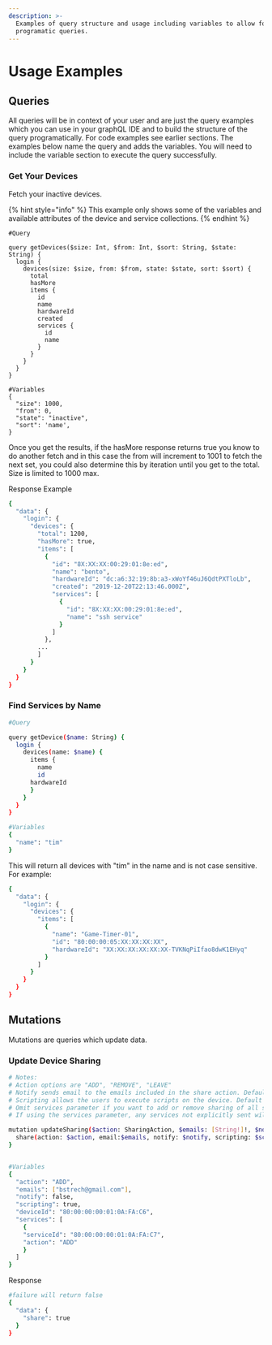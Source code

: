 ```yaml
---
description: >-
  Examples of query structure and usage including variables to allow for
  programatic queries.
---
```


# Usage Examples

## Queries

All queries will be in context of your user and are just the query examples which you can use in your graphQL IDE and to build the structure of the query programatically. For code examples see earlier sections. The examples below name the query and adds the variables. You will need to include the variable section to execute the query successfully. 

### Get Your Devices

Fetch your inactive devices. 

{% hint style="info" %}
This example only shows some of the variables and available attributes of the device and service collections.
{% endhint %}

```
#Query

query getDevices($size: Int, $from: Int, $sort: String, $state: String) {
  login {
    devices(size: $size, from: $from, state: $state, sort: $sort) {
      total
      hasMore
      items {
        id
        name
        hardwareId
        created
        services {
          id
          name
        }
      }
    }
  }
}

#Variables
{
  "size": 1000,
  "from": 0,
  "state": "inactive",
  "sort": 'name',
}
```

Once you get the results, if the hasMore response returns true you know to do another fetch and in this case the from will increment to 1001 to fetch the next set, you could also determine this by iteration until you get to the total. Size is limited to 1000 max.

Response Example

```bash
{
  "data": {
    "login": {
      "devices": {
        "total": 1200,
        "hasMore": true,
        "items": [
          {
            "id": "8X:XX:XX:00:29:01:8e:ed",
            "name": "bento",
            "hardwareId": "dc:a6:32:19:8b:a3-xWoYf46uJ6QdtPXTloLb",
            "created": "2019-12-20T22:13:46.000Z",
            "services": [
              {
                "id": "8X:XX:XX:00:29:01:8e:ed",
                "name": "ssh service"
              }
            ]
          },
        ...
        ]
      }
    }
  }
}    
```

### Find Services by Name

```bash
#Query

query getDevice($name: String) {
  login {
    devices(name: $name) {
      items {
        name
        id
      hardwareId
      }
    }
  }
}

#Variables
{
  "name": "tim"
}
```

This will return all devices with "tim" in the name and is not case sensitive. For example:

```bash
{
  "data": {
    "login": {
      "devices": {
        "items": [
          {
            "name": "Game-Timer-01",
            "id": "80:00:00:05:XX:XX:XX:XX",
            "hardwareId": "XX:XX:XX:XX:XX:XX-TVKNqPiIfao8dwK1EHyq"
          }
        ]
      }
    }
  }
}
```

## Mutations

Mutations are queries which update data.

### Update Device Sharing

```bash
# Notes:
# Action options are "ADD", "REMOVE", "LEAVE"
# Notify sends email to the emails included in the share action. Default is true
# Scripting allows the users to execute scripts on the device. Default is false. N/A if removing the share
# Omit services parameter if you want to add or remove sharing of all services belonging to the device
# If using the services parameter, any services not explicitly sent will remain unchanged i.e.if previously shared will remain shared

mutation updateSharing($action: SharingAction, $emails: [String!]!, $notify: Boolean, $scripting: Boolean, $deviceId: String!, $services:[ServiceSharingOptions!]){
  share(action: $action, email:$emails, notify: $notify, scripting: $scripting, deviceId: $deviceId, services: $services)
}


#Variables
{
  "action": "ADD",
  "emails": ["bstrech@gmail.com"],
  "notify": false,
  "scripting": true,
  "deviceId": "80:00:00:00:01:0A:FA:C6",
  "services": [
    {
    "serviceId": "80:00:00:00:01:0A:FA:C7",
  	"action": "ADD"
    }
  ]
}
```

Response

```bash
#failure will return false
{
  "data": {
    "share": true
  }
}
```

